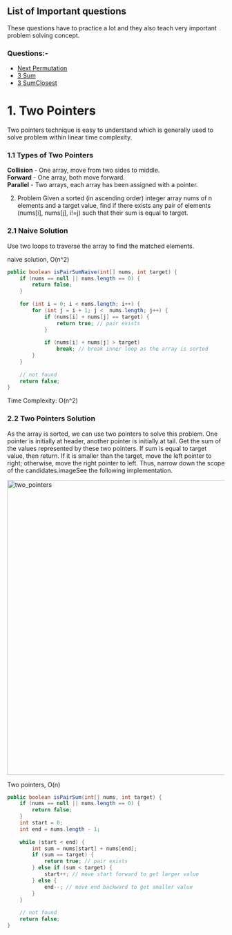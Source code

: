 ## List of Important questions

These questions have to practice a lot and they also teach very important problem 
solving concept.

### Questions:-
- [Next Permutation](NextPermutation.java)
- [3 Sum](3Sum.java)
- [3 SumClosest](3SumClosest.java)


# 1. Two Pointers
Two pointers technique is easy to understand which is generally used to solve problem within linear time complexity.

### 1.1 Types of Two Pointers
**Collision** - One array, move from two sides to middle.  
**Forward** - One array, both move forward.  
**Parallel** - Two arrays, each array has been assigned with a pointer.  

2. Problem
Given a sorted (in ascending order) integer array nums of n elements and a target value, find if there exists any pair of elements (nums[i], nums[j], i!=j) such that their sum is equal to target.

### 2.1 Naive Solution
Use two loops to traverse the array to find the matched elements.

naive solution, O(n^2)
```java
public boolean isPairSumNaive(int[] nums, int target) {
    if (nums == null || nums.length == 0) {
        return false;
    }
 
    for (int i = 0; i < nums.length; i++) {
        for (int j = i + 1; j <  nums.length; j++) {
            if (nums[i] + nums[j] == target) {
                return true; // pair exists
            }
 
            if (nums[i] + nums[j] > target)
                break; // break inner loop as the array is sorted
        }
    }
 
    // not found
    return false;
}
```
Time Complexity: O(n^2)

### 2.2 Two Pointers Solution
As the array is sorted, we can use two pointers to solve this problem. One pointer is initially at header, another pointer is initially at tail. Get the sum of the values represented by these two pointers. If sum is equal to target value, then return. If it is smaller than the target, move the left pointer to right; otherwise, move the right pointer to left. Thus, narrow down the scope of the candidates.imageSee the following implementation.

<img width="683" alt="two_pointers" src="https://user-images.githubusercontent.com/72759521/181276465-b9fca113-9a7b-44fc-8173-161253ad76f0.png">


Two pointers, O(n)
```java
public boolean isPairSum(int[] nums, int target) {
    if (nums == null || nums.length == 0) {
        return false;
    }
    int start = 0;
    int end = nums.length - 1;
 
    while (start < end) {
        int sum = nums[start] + nums[end];
        if (sum == target) {
            return true; // pair exists
        } else if (sum < target) {
            start++; // move start forward to get larger value
        } else {
            end--; // move end backward to get smaller value
        }
    }
 
    // not found
    return false;
}
```
